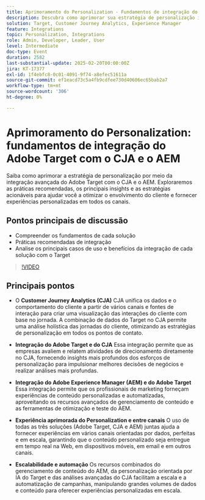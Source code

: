 ```yaml
---
title: Aprimoramento do Personalization - Fundamentos de integração do Adobe Target com o CJA e o AEM
description: Descubra como aprimorar sua estratégia de personalização integrando o Adobe Target com o CJA e o AEM, explorando práticas recomendadas, insights principais e estratégias acionáveis para otimizar o engajamento do cliente e fornecer experiências personalizadas em todos os canais.
solution: Target, Customer Journey Analytics, Experience Manager
feature: Integrations
topic: Personalization, Integrations
role: Admin, Developer, Leader, User
level: Intermediate
doc-type: Event
duration: 2582
last-substantial-update: 2025-02-20T00:00:00Z
jira: KT-17377
exl-id: 1f4ebfc8-0c01-4091-9f74-a8efec51611a
source-git-commit: ef1eacd73c5a4fb9cdfee730d40606ec65bab2a7
workflow-type: tm+mt
source-wordcount: '306'
ht-degree: 0%

---
```


# Aprimoramento do Personalization: fundamentos de integração do Adobe Target com o CJA e o AEM

Saiba como aprimorar a estratégia de personalização por meio da integração avançada do Adobe Target com o CJA e o AEM. Exploraremos as práticas recomendadas, os principais insights e as estratégias acionáveis para ajudar você a otimizar o envolvimento do cliente e fornecer experiências personalizadas em todos os canais.

## Pontos principais de discussão

* Compreender os fundamentos de cada solução
* Práticas recomendadas de integração
* Analise os principais casos de uso e benefícios da integração de cada solução com o Target

>[!VIDEO](https://video.tv.adobe.com/v/3444456/?learn=on&enablevpops)

## Principais pontos

* O **Customer Journey Analytics (CJA)** CJA unifica os dados e o comportamento do cliente a partir de vários canais e fontes de interação para criar uma visualização das interações do cliente com base no jornada. A combinação de dados do Target no CJA permite uma análise holística das jornadas do cliente, otimizando as estratégias de personalização em todos os pontos de contato.

* **Integração do Adobe Target e do CJA** Essa integração permite que as empresas avaliem e relatem atividades de direcionamento diretamente no CJA, fornecendo insights mais profundos dos esforços de personalização para impulsionar melhores decisões de negócios e realizar análises mais profundas.

* **Integração do Adobe Experience Manager (AEM) e do Adobe Target** Essa integração permite que os profissionais de marketing forneçam experiências de conteúdo personalizadas e automatizadas, aproveitando os recursos avançados de gerenciamento de conteúdo e as ferramentas de otimização e teste do AEM.

* **Experiência aprimorada do Personalization e entre canais** O uso de todas as três soluções (Adobe Target, CJA e AEM) juntas ajuda a fornecer experiências em vários canais orientadas por dados, perfeitas e em escala, garantindo que o conteúdo personalizado seja entregue em tempo real na Web, em dispositivos móveis, em email e em outros canais.

* **Escalabilidade e automação** Os recursos combinados do gerenciamento de conteúdo do AEM, da personalização orientada por IA do Target e das análises avançadas do CJA facilitam a escala e a automatização de campanhas, manipulando grandes volumes de dados e conteúdo para oferecer experiências personalizadas em escala.
